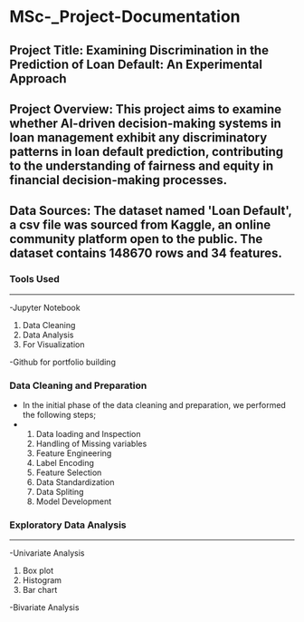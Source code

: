 # MSc-_Project-Documentation

## Project Title: Examining Discrimination in the Prediction of Loan Default: An Experimental Approach

## Project Overview: This project aims to examine whether AI-driven decision-making systems in loan management exhibit any discriminatory patterns in loan default prediction, contributing to the understanding of fairness and equity in financial decision-making processes.

## Data Sources: The dataset named 'Loan Default', a csv file was sourced from Kaggle, an online community platform open to the public. The dataset contains 148670 rows and 34 features.

### Tools Used
---
-Jupyter Notebook 
1. Data Cleaning
2. Data Analysis
3. For Visualization

-Github for portfolio building

### Data Cleaning and Preparation
- In the initial phase of the data cleaning and preparation, we performed the following steps;
- 1. Data loading and Inspection
  2. Handling of Missing variables
  3. Feature Engineering
  4. Label Encoding
  5. Feature Selection
  6. Data Standardization
  7. Data Spliting
  8. Model Development

### Exploratory Data Analysis
---
-Univariate Analysis
1. Box plot
2. Histogram
3. Bar chart

-Bivariate Analysis


